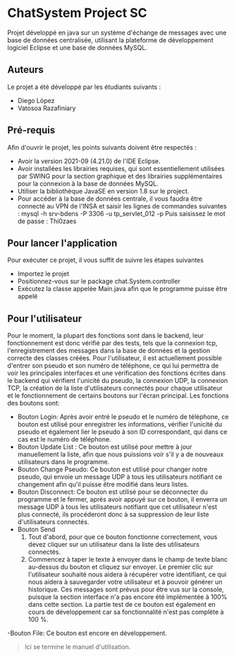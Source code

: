 # ChatSystem Project SC
Projet développé en java sur un système d'échange de messages avec une base de données centralisée, utilisant la plateforme de développement logiciel Eclipse et une base de données MySQL.

## Auteurs
Le projet a été développé par les étudiants suivants :
- Diego López
- Vatosoa Razafiniary


## Pré-requis

Afin d'ouvrir le projet, les points suivants doivent être respectés :

- Avoir la version 2021-09 (4.21.0) de l'IDE Eclipse.
- Avoir  installées les librairies requises, qui sont essentiellement utilisées par SWING pour la section graphique et des librairies supplémentaires pour la connexion à la base de données MySQL.
- Utiliser la bibliothèque JavaSE en version 1.8 sur le project.
- Pour accéder à la base de données centrale, il vous faudra être connecté au VPN de l'INSA et saisir les lignes de commandes suivantes : 
                mysql -h srv-bdens -P 3306 -u tp_servlet_012 -p 
                Puis saisissez le mot de passe : Thi0zaes


## Pour lancer l'application
Pour exécuter ce projet, il vous suffit de suivre les étapes suivantes

- Importez le projet
- Positionnez-vous sur le package chat.System.controller
- Exécutez la classe appelée Main.java afin que le programme puisse être appelé

## Pour l'utilisateur
Pour le moment, la plupart des fonctions sont dans le backend, leur fonctionnement est donc vérifié par des tests, tels que la connexion tcp, l'enregistrement des messages dans la base de données et la gestion correcte des classes créées. Pour l'utilisateur, il est actuellement possible d'entrer son pseudo et son numéro de téléphone, ce qui lui permettra de voir les principales interfaces et une vérification des fonctions écrites dans le backend qui vérifient l'unicité du pseudo, la connexion UDP, la connexion TCP, la création de la liste d'utilisateurs connectés pour chaque utilisateur et le fonctionnement de certains boutons sur l'écran principal. Les fonctions des boutons sont:

- Bouton Login: Après avoir entré le pseudo et le numéro de téléphone, ce bouton est utilisé pour enregistrer les informations, vérifier l'unicité du pseudo et également lier le pseudo à son ID correspondant, qui dans ce cas est le numéro de téléphone.
- Bouton Update List : Ce bouton est utilisé pour mettre à jour manuellement la liste, afin que nous puissions voir s'il y a de nouveaux utilisateurs dans le programme.
- Bouton Change Pseudo: Ce bouton est utilisé pour changer notre pseudo, qui envoie un message UDP à tous les utilisateurs notifiant ce changement afin qu'il puisse être modifié dans leurs listes.
- Bouton Disconnect: Ce bouton est utilisé pour se déconnecter du programme et le fermer, après avoir appuyé sur ce bouton, il enverra un message UDP à tous les utilisateurs notifiant que cet utilisateur n'est plus connecté, ils procéderont donc à sa suppression de leur liste d'utilisateurs connectés.
- Bouton Send 
    1. Tout d'abord, pour que ce bouton fonctionne correctement, vous devez cliquer sur un utilisateur dans la liste des utilisateurs connectés.
    2. Commencez à taper le texte à envoyer dans le champ de texte blanc au-dessus du bouton et cliquez sur envoyer. Le premier clic sur l'utilisateur souhaité nous aidera à récupérer votre identifiant, ce qui nous aidera à sauvegarder votre utilisateur et à pouvoir générer un historique. Ces messages sont prévus pour être vus sur la console, puisque la section interface n'a pas encore été implémentée à 100% dans cette section. La partie test de ce bouton est également en cours de développement car sa fonctionnalité n'est pas complète à 100 %.
    
-Bouton File: Ce bouton est encore en développement.    

> Ici se termine le manuel d'utilisation.
